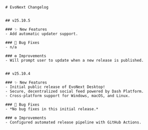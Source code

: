     # EvoNext Changelog


    ## v25.10.5

    ### ✨ New Features
    - Add automatic updater support.

    ### 🐛 Bug Fixes
    - n/a

    ### ⚙️ Improvements
    - Will prompt user to update when a new release is published.


    ## v25.10.4

    ### ✨ New Features
    - Initial public release of EvoNext Desktop!
    - Secure, decentralized social feed powered by Dash Platform.
    - Cross-platform support for Windows, macOS, and Linux.

    ### 🐛 Bug Fixes
    - *No bug fixes in this initial release.*

    ### ⚙️ Improvements
    - Configured automated release pipeline with GitHub Actions.
